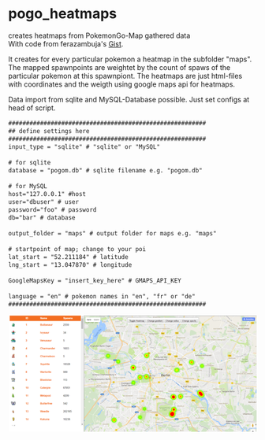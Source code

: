 # pogo_heatmaps
creates heatmaps from PokemonGo-Map gathered data<br>
With code from ferazambuja's [Gist](https://gist.github.com/ferazambuja/bb7482ffaefe4c554f2b88165a0a7531).
<p>
It creates for every particular pokemon a heatmap in the subfolder "maps". The mapped spawnpoints are weightet by the count of spaws of the particular pokemon at this spawnpiont. The heatmaps are just html-files with coordinates and the weigth using google maps api for heatmaps.
</p>

<p>
Data import from sqlite and MySQL-Database possible.
Just set configs at head of script.
</p>

```
########################################################
## define settings here
########################################################
input_type = "sqlite" # "sqlite" or "MySQL"

# for sqlite
database = "pogom.db" # sqlite filename e.g. "pogom.db" 

# for MySQL
host="127.0.0.1" #host
user="dbuser" # user
password="foo" # password
db="bar" # database

output_folder = "maps" # output folder for maps e.g. "maps"

# startpoint of map; change to your poi
lat_start = "52.211184" # latitude
lng_start = "13.047870" # longitude

GoogleMapsKey = "insert_key_here" # GMAPS_API_KEY 

language = "en" # pokemon names in "en", "fr" or "de"
########################################################
```


![Alt text](https://github.com/Cliffield/pogo_heatmaps/blob/master/static/screenshot.PNG?raw=true "screenshot")

